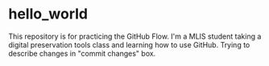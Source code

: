 # hello_world
This repository is for practicing the GitHub Flow.
I'm a MLIS student taking a digital preservation tools class and learning how to use GitHub.
Trying to describe changes in "commit changes" box.
